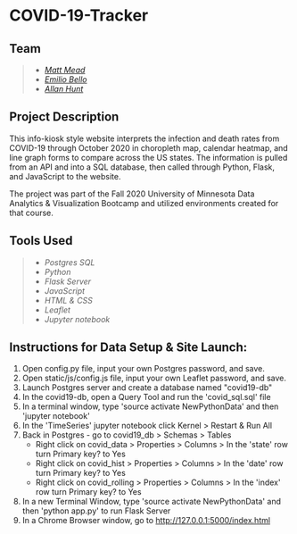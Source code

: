 # COVID-19-Tracker

## Team
> * [_Matt Mead_](https://www.linkedin.com/in/mattmeadmpls/)
> * [_Emilio Bello_](https://www.linkedin.com/in/emilio-bello-09938760/)
> * [_Allan Hunt_](https://www.linkedin.com/in/allanrhunt/)

## Project Description
This info-kiosk style website interprets the infection and death rates from COVID-19 through October 2020 in choropleth map, calendar heatmap, and line graph forms to compare across the US states.  The information is pulled from an API and into a SQL database, then called through Python, Flask, and JavaScript to the website.

The project was part of the Fall 2020 University of Minnesota Data Analytics & Visualization Bootcamp and utilized environments created for that course.

## Tools Used
> * _Postgres SQL_
> * _Python_
> * _Flask Server_
> * _JavaScript_
> * _HTML & CSS_
> * _Leaflet_
> * _Jupyter notebook_

## Instructions for Data Setup & Site Launch:
1. Open config.py file, input your own Postgres password, and save.
2. Open static/js/config.js file, input your own Leaflet password, and save.
3. Launch Postgres server and create a database named "covid19-db"
4. In the covid19-db, open a Query Tool and run the 'covid_sql.sql' file
5. In a terminal window, type 'source activate NewPythonData' and then 'jupyter notebook'
6. In the 'TimeSeries' jupyter notebook click Kernel > Restart & Run All
7. Back in Postgres - go to covid19_db > Schemas > Tables
    * Right click on covid_data > Properties > Columns > In the 'state' row turn Primary key? to Yes
    * Right click on covid_hist > Properties > Columns > In the 'date' row turn Primary key? to Yes
    * Right click on covid_rolling > Properties > Columns > In the 'index' row turn Primary key? to Yes   
8. In a new Terminal Window, type 'source activate NewPythonData' and then 'python app.py' to run Flask Server
9. In a Chrome Browser window, go to http://127.0.0.1:5000/index.html


